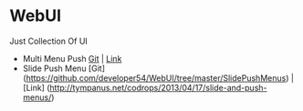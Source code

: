 WebUI
=====

Just Collection Of UI

* Multi Menu Push [Git](https://github.com/developer54/WebUI/tree/master/multi-level-push-menu-master) | [Link](http://multi-level-push-menu.make.rs/)
* Slide Push Menu [Git] (https://github.com/developer54/WebUI/tree/master/SlidePushMenus) | [Link] (http://tympanus.net/codrops/2013/04/17/slide-and-push-menus/) 
